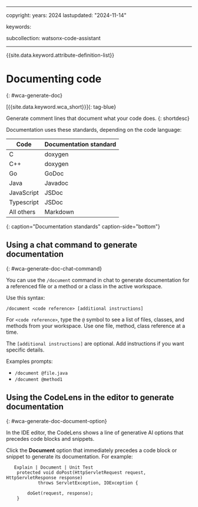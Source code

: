 
---

copyright:
   years: 2024
lastupdated: "2024-11-14"

keywords:

subcollection: watsonx-code-assistant

---

{{site.data.keyword.attribute-definition-list}}

# Documenting code
{: #wca-generate-doc}



[{{site.data.keyword.wca_short}}]{: tag-blue}

Generate comment lines that document what your code does.
{: shortdesc}

Documentation uses these standards, depending on the code language:

| Code | Documentation standard |
| --- | --- |
| C | doxygen |
| C++ | doxygen |
| Go | GoDoc |
| Java | Javadoc |
| JavaScript | JSDoc |
| Typescript | JSDoc |
| All others | Markdown |
{: caption="Documentation standards" caption-side="bottom"}

## Using a chat command to generate documentation
{: #wca-generate-doc-chat-command}

You can use the `/document` command in chat to generate documentation for a referenced file or a method or a class in the active workspace.

Use this syntax:

`/document <code reference> [additional instructions]`

For `<code reference>`, type the `@` symbol to see a list of files, classes, and methods from your workspace. Use one file, method, class reference at a time.

The `[additional instructions]` are optional. Add instructions if you want specific details.

Examples prompts:
- `/document @file.java`
- `/document @method1`

## Using the CodeLens in the editor to generate documentation
{: #wca-generate-doc-document-option}

In the IDE editor, the CodeLens shows a line of generative AI options that precedes code blocks and snippets.  

Click the **Document** option that immediately precedes a code block or snippet to generate its documentation. For example:

```code
   Explain | Document | Unit Test
	protected void doPost(HttpServletRequest request, HttpServletResponse response)
			throws ServletException, IOException {

		doGet(request, response);
	}
```
